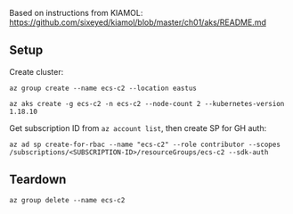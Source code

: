 
Based on instructions from KIAMOL: https://github.com/sixeyed/kiamol/blob/master/ch01/aks/README.md

## Setup

Create cluster:

```
az group create --name ecs-c2 --location eastus

az aks create -g ecs-c2 -n ecs-c2 --node-count 2 --kubernetes-version 1.18.10
```

Get subscription ID from `az account list`, then create SP for GH auth:

```
az ad sp create-for-rbac --name "ecs-c2" --role contributor --scopes /subscriptions/<SUBSCRIPTION-ID>/resourceGroups/ecs-c2 --sdk-auth
```


## Teardown

```
az group delete --name ecs-c2 
```